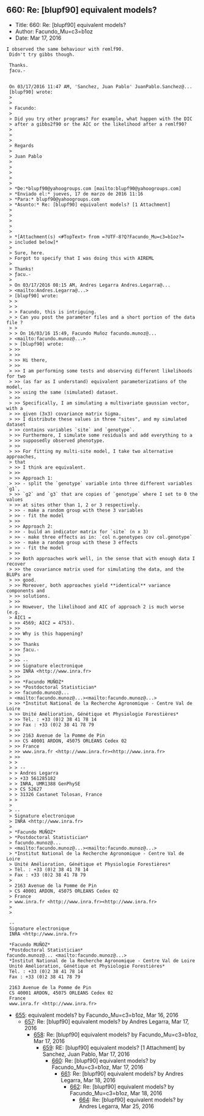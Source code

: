 ## 660: Re: [blupf90] equivalent models?

- Title: 660: Re: [blupf90] equivalent models?
- Author: Facundo_Mu=c3=b1oz
- Date: Mar 17, 2016

```
I observed the same behaviour with remlf90.
 Didn't try gibbs though.

 Thanks.
 ƒacu.-


 On 03/17/2016 11:47 AM, 'Sanchez, Juan Pablo' JuanPablo.Sanchez@...
 [blupf90] wrote:
 > 
 >
 > Facundo:
 >
 > Did you try other programs? For example, what happen with the DIC
 > after a gibbs2f90 or the AIC or the likelihood after a remlf90?
 >
 > 
 >
 > Regards
 >
 > Juan Pablo
 >
 > 
 >
 > 
 >
 > *De:*blupf90@yahoogroups.com [mailto:blupf90@yahoogroups.com]
 > *Enviado el:* jueves, 17 de marzo de 2016 11:16
 > *Para:* blupf90@yahoogroups.com
 > *Asunto:* Re: [blupf90] equivalent models? [1 Attachment]
 >
 > 
 >
 > 
 >
 > *[Attachment(s) <#TopText> from =?UTF-8?Q?Facundo_Mu=c3=b1oz?=
 > included below]*
 >
 > Sure, here.
 > Forgot to specify that I was doing this with AIREML
 >
 > Thanks!
 > ƒacu.-
 >
 > On 03/17/2016 08:15 AM, Andres Legarra Andres.Legarra@...
 > <mailto:Andres.Legarra@...>
 > [blupf90] wrote:
 > >
 > >
 > > Facundo, this is intriguing.
 > > Can you post the parameter files and a short portion of the data file ?
 > >
 > > On 16/03/16 15:49, Facundo Muñoz facundo.munoz@...
 > <mailto:facundo.munoz@...>
 > > [blupf90] wrote:
 > >>
 > >>
 > >> Hi there,
 > >>
 > >> I am performing some tests and observing different likelihoods for two
 > >> (as far as I understand) equivalent parameterizations of the model,
 > >> using the same (simulated) dataset.
 > >>
 > >> Specifically, I am simulating a multivariate gaussian vector, with a
 > >> given (3x3) covariance matrix Sigma.
 > >> I distribute these values in three "sites", and my simulated dataset
 > >> contains variables `site` and `genotype`.
 > >> Furthermore, I simulate some residuals and add everything to a
 > >> supposedly observed phenotype.
 > >>
 > >> For fitting my multi-site model, I take two alternative approaches,
 > that
 > >> I think are equivalent.
 > >>
 > >> Approach 1:
 > >> - split the `genotype` variable into three different variables `g1`,
 > >> `g2` and `g3` that are copies of `genotype` where I set to 0 the values
 > >> at sites other than 1, 2 or 3 respectively.
 > >> - make a random group with these 3 variables
 > >> - fit the model
 > >>
 > >> Approach 2:
 > >> - build an indicator matrix for `site` (n x 3)
 > >> - make three effects as in: `col n.genotypes cov col.genotype`
 > >> - make a random group with these 3 effects
 > >> - fit the model
 > >>
 > >> Both approaches work well, in the sense that with enough data I recover
 > >> the covariance matrix used for simulating the data, and the BLUPs are
 > >> good.
 > >> Moreover, both approaches yield **identical** variance components and
 > >> solutions.
 > >>
 > >> However, the likelihood and AIC of approach 2 is much worse (e.g.
 > AIC1 =
 > >> 4569; AIC2 = 4753).
 > >>
 > >> Why is this happening?
 > >>
 > >> Thanks
 > >> ƒacu.-
 > >>
 > >> --
 > >> Signature electronique
 > >> INRA <http://www.inra.fr>
 > >>
 > >> *Facundo MUÑOZ*
 > >> *Postdoctoral Statistician*
 > >> facundo.munoz@...
 > <mailto:facundo.munoz@...><mailto:facundo.munoz@...>
 > >> *Institut National de la Recherche Agronomique - Centre Val de Loire
 > >> Unité Amélioration, Génétique et Physiologie Forestières*
 > >> Tèl. : +33 (0)2 38 41 78 14
 > >> Fax : +33 (0)2 38 41 78 79
 > >>
 > >> 2163 Avenue de la Pomme de Pin
 > >> CS 40001 ARDON, 45075 ORLEANS Cedex 02
 > >> France
 > >> www.inra.fr <http://www.inra.fr><http://www.inra.fr>
 > >>
 > >
 > > --
 > > Andres Legarra
 > > +33 561285182
 > > INRA, UMR1388 GenPhySE
 > > CS 52627
 > > 31326 Castanet Tolosan, France
 > >
 >
 > -- 
 > Signature electronique
 > INRA <http://www.inra.fr>
 >
 > *Facundo MUÑOZ*
 > *Postdoctoral Statistician*
 > facundo.munoz@...
 > <mailto:facundo.munoz@...><mailto:facundo.munoz@...>
 > *Institut National de la Recherche Agronomique - Centre Val de Loire
 > Unité Amélioration, Génétique et Physiologie Forestières*
 > Tèl. : +33 (0)2 38 41 78 14
 > Fax : +33 (0)2 38 41 78 79
 >
 > 2163 Avenue de la Pomme de Pin
 > CS 40001 ARDON, 45075 ORLEANS Cedex 02
 > France
 > www.inra.fr <http://www.inra.fr><http://www.inra.fr>
 >
 > 

 -- 
 Signature electronique
 INRA <http://www.inra.fr>

 *Facundo MUÑOZ*
 *Postdoctoral Statistician*
facundo.munoz@... <mailto:facundo.munoz@...>
 *Institut National de la Recherche Agronomique - Centre Val de Loire
 Unité Amélioration, Génétique et Physiologie Forestières*
 Tèl. : +33 (0)2 38 41 78 14
 Fax : +33 (0)2 38 41 78 79

 2163 Avenue de la Pomme de Pin
 CS 40001 ARDON, 45075 ORLEANS Cedex 02
 France
 www.inra.fr <http://www.inra.fr>
```

- [655](0655.md): equivalent models? by Facundo_Mu=c3=b1oz, Mar 16, 2016
    - [657](0657.md): Re: [blupf90] equivalent models? by Andres Legarra, Mar 17, 2016
        - [658](0658.md): Re: [blupf90] equivalent models? by Facundo_Mu=c3=b1oz, Mar 17, 2016
            - [659](0659.md): RE: [blupf90] equivalent models? [1 Attachment] by Sanchez, Juan Pablo, Mar 17, 2016
                - [660](0660.md): Re: [blupf90] equivalent models? by Facundo_Mu=c3=b1oz, Mar 17, 2016
                    - [661](0661.md): Re: [blupf90] equivalent models? by Andres Legarra, Mar 18, 2016
                        - [662](0662.md): Re: [blupf90] equivalent models? by Facundo_Mu=c3=b1oz, Mar 18, 2016
                            - [664](0664.md): Re: [blupf90] equivalent models? by Andres Legarra, Mar 25, 2016
